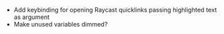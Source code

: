 - Add keybinding for opening Raycast quicklinks passing highlighted text as argument
- Make unused variables dimmed?
